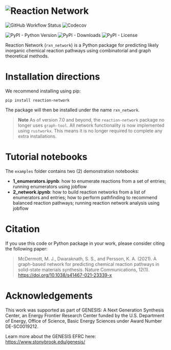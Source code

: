 # ![Reaction Network](docs/images/logo.png)

![GitHub Workflow Status](https://img.shields.io/github/actions/workflow/status/GENESIS-EFRC/reaction-network/testing.yml?style=for-the-badge)
![Codecov](https://img.shields.io/codecov/c/github/GENESIS-EFRC/reaction-network?style=for-the-badge)

![PyPI - Python
Version](https://img.shields.io/pypi/pyversions/reaction-network?style=for-the-badge)
![PyPI - Downloads](https://img.shields.io/pypi/dm/reaction-network?style=for-the-badge)
![PyPI - License](https://img.shields.io/pypi/l/reaction-network?style=for-the-badge)

Reaction Network (`rxn_network`) is a Python package for predicting likely inorganic
chemical reaction pathways using combinatorial and graph theoretical methods.

# Installation directions

We recommend installing using pip:

```properties
pip install reaction-network
```

The package will then be installed under the name `rxn_network`.

> **Note**
> As of version 7.0 and beyond, the `reaction-network` package no longer uses `graph-tool`. All network functionality is now implemented using `rustworkx`. This means it is no longer required to complete any extra installations.

# Tutorial notebooks

The `examples` folder contains two (2) demonstration notebooks:

- **1_enumerators.ipynb**: how to enumerate reactions from a set of entries; running
  enumerators using jobflow
- **2_network.ipynb**: how to build reaction networks from a list of enumerators and
  entries; how to perform pathfinding to recommend balanced reaction pathways; running
  reaction network analysis using jobflow

# Citation

If you use this code or Python package in your work, please consider citing the following paper:

> McDermott, M. J., Dwaraknath, S. S., and Persson, K. A. (2021). A graph-based network for predicting chemical reaction pathways in solid-state materials synthesis. Nature Communications, 12(1). <https://doi.org/10.1038/s41467-021-23339-x>

# Acknowledgements

This work was supported as part of GENESIS: A Next Generation Synthesis Center, an
Energy Frontier Research Center funded by the U.S. Department of Energy, Office of
Science, Basic Energy Sciences under Award Number DE-SC0019212.

Learn more about the GENESIS EFRC here: <https://www.stonybrook.edu/genesis/>
